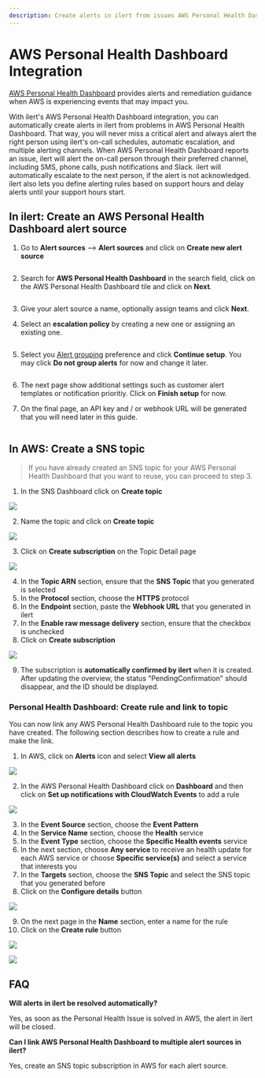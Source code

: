 ```yaml
---
description: Create alerts in ilert from issues AWS Personal Health Dashboard.
---
```


# AWS Personal Health Dashboard Integration

[AWS Personal Health Dashboard](https://aws.amazon.com/premiumsupport/technology/personal-health-dashboard/) provides alerts and remediation guidance when AWS is experiencing events that may impact you.

With ilert's AWS Personal Health Dashboard integration, you can automatically create alerts in ilert from problems in AWS Personal Health Dashboard. That way, you will never miss a critical alert and always alert the right person using ilert's on-call schedules, automatic escalation, and multiple alerting channels. When AWS Personal Health Dashboard reports an issue, ilert will alert the on-call person through their preferred channel, including SMS, phone calls, push notifications and Slack. ilert will automatically escalate to the next person, if the alert is not acknowledged. ilert also lets you define alerting rules based on support hours and delay alerts until your support hours start.

## In ilert: Create an AWS Personal Health Dashboard alert source <a href="#in-ilert" id="in-ilert"></a>

1.  Go to **Alert sources** --> **Alert sources** and click on **Create new alert source**

    <figure><img src="https://4017197022-files.gitbook.io/~/files/v0/b/gitbook-x-prod.appspot.com/o/spaces%2F-M76ygPnS4HUcFSX8ulm%2Fuploads%2FjX0cS4q7woTXKajZmc1W%2FScreenshot%202023-08-28%20at%2010.21.10.png?alt=media&#x26;token=8ef3666b-84eb-4b51-abee-f07303313941" alt=""><figcaption></figcaption></figure>
2.  Search for **AWS Personal Health Dashboard** in the search field, click on the AWS Personal Health Dashboard tile and click on **Next**.

    <figure><img src="https://4017197022-files.gitbook.io/~/files/v0/b/gitbook-x-prod.appspot.com/o/spaces%2F-M76ygPnS4HUcFSX8ulm%2Fuploads%2FlXzQlJpaTFSR49AZk0xA%2FScreenshot%202023-08-28%20at%2010.24.23.png?alt=media&#x26;token=cffeacb4-57b9-47d4-827d-b0f6b1afd914" alt=""><figcaption></figcaption></figure>
3. Give your alert source a name, optionally assign teams and click **Next**.
4.  Select an **escalation policy** by creating a new one or assigning an existing one.

    <figure><img src="https://4017197022-files.gitbook.io/~/files/v0/b/gitbook-x-prod.appspot.com/o/spaces%2F-M76ygPnS4HUcFSX8ulm%2Fuploads%2FNnuZqONaIhbOf6fn4OkZ%2FScreenshot%202023-08-28%20at%2011.37.47.png?alt=media&#x26;token=8a74f7b5-5bd2-4eea-97fa-1c1dbb041333" alt=""><figcaption></figcaption></figure>
5.  Select you [Alert grouping](https://docs.ilert.com/alerting/alert-sources#alert-grouping) preference and click **Continue setup**. You may click **Do not group alerts** for now and change it later.

    <figure><img src="https://4017197022-files.gitbook.io/~/files/v0/b/gitbook-x-prod.appspot.com/o/spaces%2F-M76ygPnS4HUcFSX8ulm%2Fuploads%2FueugN4JgHn1c90ggFA6u%2FScreenshot%202023-08-28%20at%2011.38.24.png?alt=media&#x26;token=b8009daf-3ca8-4264-a6fa-e42ef7333205" alt=""><figcaption></figcaption></figure>
6. The next page show additional settings such as customer alert templates or notification prioritiy. Click on **Finish setup** for now.
7.  On the final page, an API key and / or webhook URL will be generated that you will need later in this guide.​

    <figure><img src="https://4017197022-files.gitbook.io/~/files/v0/b/gitbook-x-prod.appspot.com/o/spaces%2F-M76ygPnS4HUcFSX8ulm%2Fuploads%2Fi3TIOBvNYBQfDtNpmm0A%2FScreenshot%202023-08-28%20at%2011.47.34.png?alt=media&#x26;token=6cae965a-e448-4443-8c20-37cf501c43b2" alt=""><figcaption></figcaption></figure>

## In AWS: Create a SNS topic

> If you have already created an SNS topic for your AWS Personal Health Dashboard that you want to reuse, you can proceed to step 3.

1. In the SNS Dashboard click on **Create topic**

![](../../.gitbook/assets/awsphd0.png)

2. Name the topic and click on **Create topic**

![](../../.gitbook/assets/awsphd1.png)

3. Click on **Create subscription** on the Topic Detail page

![](../../.gitbook/assets/awsphd2.png)

4. In the **Topic ARN** section, ensure that the **SNS Topic** that you generated is selected
5. In the **Protocol** section, choose the **HTTPS** protocol
6. In the **Endpoint** section, paste the **Webhook URL** that you generated in ilert
7. In the **Enable raw message delivery** section, ensure that the checkbox is unchecked
8. Click on **Create subscription**

![](../../.gitbook/assets/awsphd3.png)

9. The subscription is **automatically confirmed by ilert** when it is created. After updating the overview, the status "PendingConfirmation" should disappear, and the ID should be displayed.

### Personal Health Dashboard: Create rule and link to topic <a href="#create-phd-rule" id="create-phd-rule"></a>

You can now link any AWS Personal Health Dashboard rule to the topic you have created. The following section describes how to create a rule and make the link.

1. In AWS, click on **Alerts** icon and select **View all alerts**

![](../../.gitbook/assets/awsphd4.png)

2. In the AWS Personal Health Dashboard click on **Dashboard** and then click on **Set up notifications with CloudWatch Events** to add a rule

![](../../.gitbook/assets/awsphd5-2.png)

3. In the **Event Source** section, choose the **Event Pattern**
4. In the **Service Name** section, choose the **Health** service
5. In the **Event Type** section, choose the **Specific Health events** service
6. In the next section, choose **Any service** to receive an health update for each AWS service or choose **Specific service(s)** and select a service that interests you
7. In the **Targets** section, choose the **SNS Topic** and select the SNS topic that you generated before
8. Click on the **Configure details** button

![](../../.gitbook/assets/awsphd6.png)

9. On the next page in the **Name** section, enter a name for the rule
10. Click on the **Create rule** button

![](../../.gitbook/assets/awsphd7.png)

![](../../.gitbook/assets/awsphd8.png)

## FAQ <a href="#faq" id="faq"></a>

**Will alerts in ilert be resolved automatically?**

Yes, as soon as the Personal Health Issue is solved in AWS, the alert in ilert will be closed.

**Can I link AWS Personal Health Dashboard to multiple alert sources in ilert?**

Yes, create an SNS topic subscription in AWS for each alert source.
